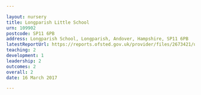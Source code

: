 ```yaml
---

layout: nursery
title: Longparish Little School
urn: 109902
postcode: SP11 6PB
address: Longparish School, Longparish, Andover, Hampshire, SP11 6PB
latestReportUrl: https://reports.ofsted.gov.uk/provider/files/2673421/urn/109902.pdf
teaching: 2
development: 1
leadership: 2
outcomes: 2
overall: 2
date: 16 March 2017

---
```


